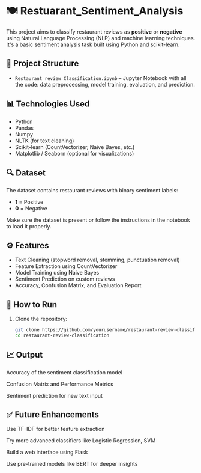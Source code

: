 # 🍽️ Restuarant_Sentiment_Analysis

This project aims to classify restaurant reviews as **positive** or **negative** using Natural Language Processing (NLP) and machine learning techniques. It's a basic sentiment analysis task built using Python and scikit-learn.

## 📁 Project Structure

- `Restaurant review Classification.ipynb` – Jupyter Notebook with all the code: data preprocessing, model training, evaluation, and prediction.

## 📊 Technologies Used

- Python
- Pandas
- Numpy
- NLTK (for text cleaning)
- Scikit-learn (CountVectorizer, Naive Bayes, etc.)
- Matplotlib / Seaborn (optional for visualizations)

## 🔍 Dataset

The dataset contains restaurant reviews with binary sentiment labels:  
- **1** = Positive  
- **0** = Negative

Make sure the dataset is present or follow the instructions in the notebook to load it properly.

## ⚙️ Features

- Text Cleaning (stopword removal, stemming, punctuation removal)
- Feature Extraction using CountVectorizer
- Model Training using Naive Bayes
- Sentiment Prediction on custom reviews
- Accuracy, Confusion Matrix, and Evaluation Report

## 🚀 How to Run

1. Clone the repository:
   ```bash
   git clone https://github.com/yourusername/restaurant-review-classification.git
   cd restaurant-review-classification

## 📈 Output
Accuracy of the sentiment classification model

Confusion Matrix and Performance Metrics

Sentiment prediction for new text input

## ✅ Future Enhancements
Use TF-IDF for better feature extraction

Try more advanced classifiers like Logistic Regression, SVM

Build a web interface using Flask

Use pre-trained models like BERT for deeper insights

